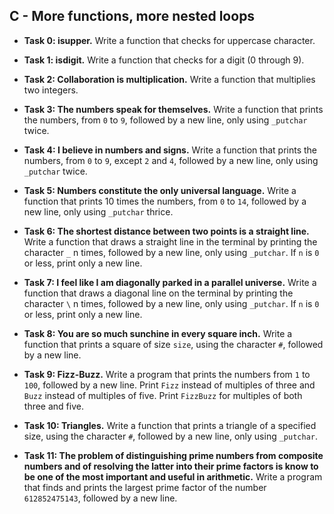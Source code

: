 ## C - More functions, more nested loops

- **Task 0: isupper.** Write a function that checks for uppercase character.
- **Task 1: isdigit.** Write a function that checks for a digit (0 through 9).
- **Task 2: Collaboration is multiplication.** Write a function that multiplies two integers.
- **Task 3: The numbers speak for themselves.** Write a function that prints the numbers, from `0` to `9`, followed by a new line, only using `_putchar` twice.
- **Task 4: I believe in numbers and signs.** Write a function that prints the numbers, from `0` to `9`, except `2` and `4`, followed by a new line, only using `_putchar` twice.
- **Task 5: Numbers constitute the only universal language.** Write a function that prints 10 times the numbers, from `0` to `14`, followed by a new line, only using `_putchar` thrice.
- **Task 6: The shortest distance between two points is a straight line.** Write a function that draws a straight line in the terminal by printing the character `_` n times, followed by a new line, only using `_putchar`. If `n` is `0` or less, print only a new line.
- **Task 7: I feel like I am diagonally parked in a parallel universe.** Write a function that draws a diagonal line on the terminal by printing the character `\` n times, followed by a new line, only using `_putchar`. If `n` is `0` or less, print only a new line.
- **Task 8: You are so much sunchine in every square inch.** Write a function that prints a square of size `size`, using the character `#`, followed by a new line.
- **Task 9: Fizz-Buzz.** Write a program that prints the numbers from `1` to `100`, followed by a new line. Print `Fizz` instead of multiples of three and `Buzz` instead of multiples of five. Print `FizzBuzz` for multiples of both three and five.
- **Task 10: Triangles.** Write a function that prints a triangle of a specified size, using the character `#`, followed by a new line, only using `_putchar`.

- **Task 11: The problem of distinguishing prime numbers from composite numbers and of resolving the latter into their prime factors is know to be one of the most important and useful in arithmetic.** Write a program that finds and prints the largest prime factor of the number `612852475143`, followed by a new line.
